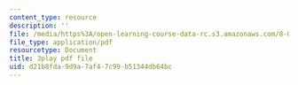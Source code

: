 ```yaml
---
content_type: resource
description: ''
file: /media/https%3A/open-learning-course-data-rc.s3.amazonaws.com/8-06-quantum-physics-iii-spring-2018/d21b8fda9d9a7af47c99b51344db64bc_eRFQL3o4DO4.pdf
file_type: application/pdf
resourcetype: Document
title: 3play pdf file
uid: d21b8fda-9d9a-7af4-7c99-b51344db64bc
---
```

